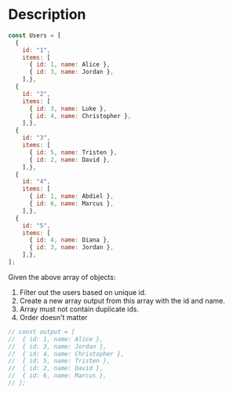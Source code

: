 # Description

```js
const Users = [
  {
    id: "1",
    items: [
      { id: 1, name: Alice },
      { id: 3, name: Jordan },
    ],},
  {
    id: "2",
    items: [
      { id: 3, name: Luke },
      { id: 4, name: Christopher },
    ],},
  {
    id: "3",
    items: [
      { id: 5, name: Tristen },
      { id: 2, name: David },
    ],},
  {
    id: "4",
    items: [
      { id: 1, name: Abdiel },
      { id: 6, name: Marcus },
    ],},
  {
    id: "5",
    items: [
      { id: 4, name: Diana },
      { id: 3, name: Jordan },
    ],},
];
```

Given the above array of objects:

1) Filter out the users based on unique id.
2) Create a new array output from this array with the id and name.
3) Array must not contain duplicate ids.
4) Order doesn't matter

```js
// const output = [
//  { id: 1, name: Alice },
//  { id: 3, name: Jordan },
//  { id: 4, name: Christopher },
//  { id: 5, name: Tristen },
//  { id: 2, name: David },
//  { id: 6, name: Marcus },
// ];
```
